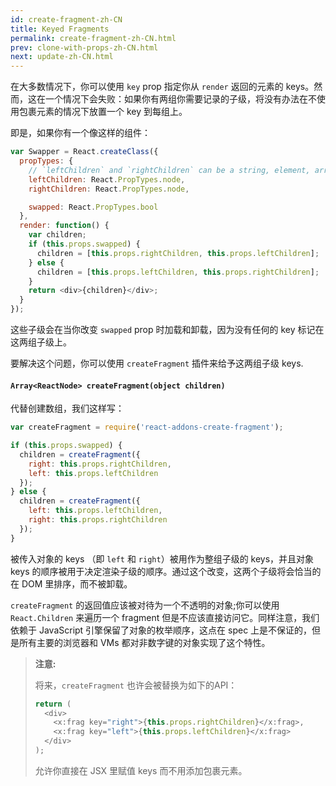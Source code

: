 ```yaml
---
id: create-fragment-zh-CN
title: Keyed Fragments
permalink: create-fragment-zh-CN.html
prev: clone-with-props-zh-CN.html
next: update-zh-CN.html
---
```


在大多数情况下，你可以使用 `key` prop 指定你从 `render` 返回的元素的 keys。然而，这在一个情况下会失败：如果你有两组你需要记录的子级，将没有办法在不使用包裹元素的情况下放置一个 key 到每组上。

即是，如果你有一个像这样的组件：

```js
var Swapper = React.createClass({
  propTypes: {
    // `leftChildren` and `rightChildren` can be a string, element, array, etc.
    leftChildren: React.PropTypes.node,
    rightChildren: React.PropTypes.node,

    swapped: React.PropTypes.bool
  },
  render: function() {
    var children;
    if (this.props.swapped) {
      children = [this.props.rightChildren, this.props.leftChildren];
    } else {
      children = [this.props.leftChildren, this.props.rightChildren];
    }
    return <div>{children}</div>;
  }
});
```

这些子级会在当你改变 `swapped` prop 时加载和卸载，因为没有任何的 key 标记在这两组子级上。

要解决这个问题，你可以使用 `createFragment` 插件来给予这两组子级 keys.

#### `Array<ReactNode> createFragment(object children)`

代替创建数组，我们这样写：

```js
var createFragment = require('react-addons-create-fragment');

if (this.props.swapped) {
  children = createFragment({
    right: this.props.rightChildren,
    left: this.props.leftChildren
  });
} else {
  children = createFragment({
    left: this.props.leftChildren,
    right: this.props.rightChildren
  });
}
```

被传入对象的 keys （即 `left` 和 `right`）被用作为整组子级的 keys，并且对象 keys 的顺序被用于决定渲染子级的顺序。通过这个改变，这两个子级将会恰当的在 DOM 里排序，而不被卸载。

`createFragment` 的返回值应该被对待为一个不透明的对象;你可以使用 `React.Children` 来遍历一个 fragment 但是不应该直接访问它。同样注意，我们依赖于 JavaScript 引擎保留了对象的枚举顺序，这点在 spec 上是不保证的，但是所有主要的浏览器和 VMs 都对非数字键的对象实现了这个特性。

> **注意:**
>
> 将来，`createFragment` 也许会被替换为如下的API：
>
> ```js
> return (
>   <div>
>     <x:frag key="right">{this.props.rightChildren}</x:frag>,
>     <x:frag key="left">{this.props.leftChildren}</x:frag>
>   </div>
> );
> ```
>
> 允许你直接在 JSX 里赋值 keys 而不用添加包裹元素。 
